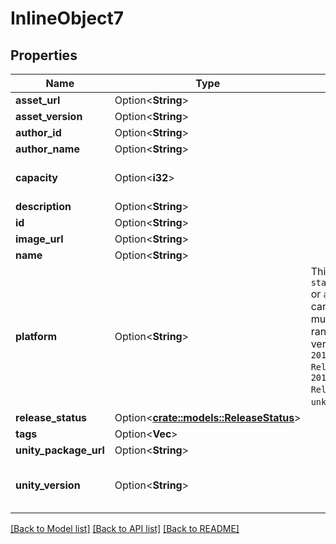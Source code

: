 # InlineObject7

## Properties

Name | Type | Description | Notes
------------ | ------------- | ------------- | -------------
**asset_url** | Option<**String**> |  | [optional]
**asset_version** | Option<**String**> |  | [optional]
**author_id** | Option<**String**> |  | [optional]
**author_name** | Option<**String**> |  | [optional]
**capacity** | Option<**i32**> |  | [optional][default to 16]
**description** | Option<**String**> |  | [optional]
**id** | Option<**String**> |  | [optional]
**image_url** | Option<**String**> |  | [optional]
**name** | Option<**String**> |  | [optional]
**platform** | Option<**String**> | This can be `standalonewindows` or `android`, but can also pretty much be any random Unity verison such as `2019.2.4-801-Release` or `2019.2.2-772-Release` or even `unknownplatform`. | [optional]
**release_status** | Option<[**crate::models::ReleaseStatus**](ReleaseStatus.md)> |  | [optional]
**tags** | Option<**Vec<String>**> |  | [optional]
**unity_package_url** | Option<**String**> |  | [optional]
**unity_version** | Option<**String**> |  | [optional][default to 5.3.4p1]

[[Back to Model list]](../README.md#documentation-for-models) [[Back to API list]](../README.md#documentation-for-api-endpoints) [[Back to README]](../README.md)


